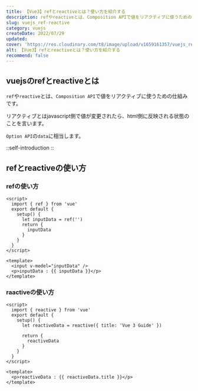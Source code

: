 ```yaml
---
title: 【Vue3】refとreactiveとは？使い方を紹介する
description: refやreactiveとは、Composition APIで値をリアクティブに使うための仕組みです。リアクティブとはjavascript側で値が変更されたら、html側に反映される状態のことを言います。Option APIのdataに相当します。
slug: vuejs_ref-reactive
category: vuejs
createDate: 2022/07/29
updated: 
cover: 'https://res.cloudinary.com/t8/image/upload/v1659161357/vuejs_ref-reactive_ggmeh3.png'
alt: 【Vue3】refとreactiveとは？使い方を紹介する
recommend: false
---
```

## vuejsのrefとreactiveとは
`ref`や`reactive`とは、`Composition API`で値をリアクティブに使うための仕組みです。

リアクティブとはjavascript側で値が変更されたら、html側に反映される状態のことを言います。

`Option API`の`data`に相当します。

::self-introduction
::

## refとreactiveの使い方
### refの使い方

```vue
<script>
  import { ref } from 'vue'
  export default {
    setup() {
      let inputData = ref('')
      return {
        inputData
      }
    }
  }
</script>

<template>
  <input v-model="inputData" />
  <p>inputData : {{ inputData }}</p>
</template>
```

### raactiveの使い方

```vue
<script>
  import { reactive } from 'vue'
  export default {
    setup() {
      let reactiveData = reactive({ title: 'Vue 3 Guide' })

      return {
        reactiveData
      }
    }
  }
</script>

<template>
  <p>reactiveData : {{ reactiveData.title }}</p>
</template>
```